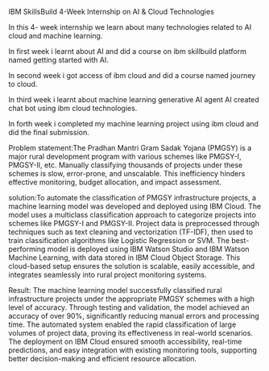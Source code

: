 IBM SkillsBuild 4-Week Internship on AI & Cloud Technologies


In this 4- week internship we learn about many technologies related to AI cloud and machine learning.

In first week i learnt about AI and did a course on ibm skillbuild platform named getting started with AI.

In second week i got access of ibm cloud and did a course named journey to cloud.

In third week i learnt about machine learning generative AI agent AI created chat bot using ibm cloud technologies.

In forth week i completed my machine learning project using ibm cloud and did the final submission.


Problem statement:The Pradhan Mantri Gram Sadak Yojana (PMGSY) is a major rural development program with various schemes like PMGSY-I, PMGSY-II, etc. Manually classifying thousands of projects under these schemes is slow, error-prone, and unscalable. This inefficiency hinders effective monitoring, budget allocation, and impact assessment.


solution:To automate the classification of PMGSY infrastructure projects, a machine learning model was developed and deployed using IBM Cloud. The model uses a multiclass classification approach to categorize projects into schemes like PMGSY-I and PMGSY-II. Project data is preprocessed through techniques such as text cleaning and vectorization (TF-IDF), then used to train classification algorithms like Logistic Regression or SVM. The best-performing model is deployed using IBM Watson Studio and IBM Watson Machine Learning, with data stored in IBM Cloud Object Storage. This cloud-based setup ensures the solution is scalable, easily accessible, and integrates seamlessly into rural project monitoring systems.


Result: The machine learning model successfully classified rural infrastructure projects under the appropriate PMGSY schemes with a high level of accuracy. Through testing and validation, the model achieved an accuracy of over 90%, significantly reducing manual errors and processing time. The automated system enabled the rapid classification of large volumes of project data, proving its effectiveness in real-world scenarios. The deployment on IBM Cloud ensured smooth accessibility, real-time predictions, and easy integration with existing monitoring tools, supporting better decision-making and efficient resource allocation.
